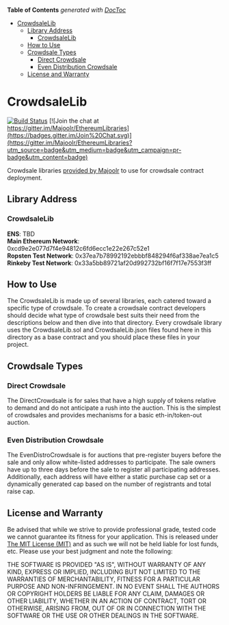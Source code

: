 <!-- START doctoc generated TOC please keep comment here to allow auto update -->
<!-- DON'T EDIT THIS SECTION, INSTEAD RE-RUN doctoc TO UPDATE -->
**Table of Contents**  *generated with [DocToc](https://github.com/thlorenz/doctoc)*

- [CrowdsaleLib](#crowdsalelib)
  - [Library Address](#library-address)
    - [CrowdsaleLib](#crowdsalelib-1)
  - [How to Use](#how-to-use)
  - [Crowdsale Types](#crowdsale-types)
    - [Direct Crowdsale](#direct-crowdsale)
    - [Even Distribution Crowdsale](#even-distribution-crowdsale)
  - [License and Warranty](#license-and-warranty)

<!-- END doctoc generated TOC please keep comment here to allow auto update -->

CrowdsaleLib
=========================

[![Build Status](https://travis-ci.org/Majoolr/ethereum-libraries.svg?branch=master)](https://travis-ci.org/Majoolr/ethereum-libraries)
[![Join the chat at https://gitter.im/Majoolr/EthereumLibraries](https://badges.gitter.im/Join%20Chat.svg)](https://gitter.im/Majoolr/EthereumLibraries?utm_source=badge&utm_medium=badge&utm_campaign=pr-badge&utm_content=badge)

Crowdsale libraries [provided by Majoolr](https://github.com/Majoolr "Majoolr's Github") to use for crowdsale contract deployment.

## Library Address

### CrowdsaleLib   

**ENS**: TBD   
**Main Ethereum Network**: 0xcd9e2e077d7f4e94812c6fd6ecc1e22e267c52e1   
**Ropsten Test Network**: 0x37ea7b78992192ebbbf848294f6af338ae7ea1c5   
**Rinkeby Test Network**: 0x33a5bb89721af20d992732bf16f7f17e7553f3ff   

## How to Use

The CrowdsaleLib is made up of several libraries, each catered toward a specific type of crowdsale. To create a crowdsale contract developers should decide what type of crowdsale best suits their need from the descriptions below and then dive into that directory. Every crowdsale library uses the CrowdsaleLib.sol and CrowdsaleLib.json files found here in this directory as a base contract and you should place these files in your project.

## Crowdsale Types

### Direct Crowdsale

The DirectCrowdsale is for sales that have a high supply of tokens relative to demand and do not anticipate a rush into the auction. This is the simplest of crowdsales and provides mechanisms for a basic eth-in/token-out auction.

### Even Distribution Crowdsale

The EvenDistroCrowdsale is for auctions that pre-register buyers before the sale and only allow white-listed addresses to participate. The sale owners have up to three days before the sale to register all participating addresses. Additionally, each address will have either a static purchase cap set or a dynamically generated cap based on the number of registrants and total raise cap.

## License and Warranty

Be advised that while we strive to provide professional grade, tested code we cannot guarantee its fitness for your application. This is released under [The MIT License (MIT)](https://github.com/Majoolr/ethereum-libraries/blob/master/LICENSE "MIT License") and as such we will not be held liable for lost funds, etc. Please use your best judgment and note the following:

THE SOFTWARE IS PROVIDED "AS IS", WITHOUT WARRANTY OF ANY KIND, EXPRESS OR IMPLIED, INCLUDING BUT NOT LIMITED TO THE WARRANTIES OF MERCHANTABILITY, FITNESS FOR A PARTICULAR PURPOSE AND NON-INFRINGEMENT. IN NO EVENT SHALL THE AUTHORS OR COPYRIGHT HOLDERS BE LIABLE FOR ANY CLAIM, DAMAGES OR OTHER LIABILITY, WHETHER IN AN ACTION OF CONTRACT, TORT OR OTHERWISE, ARISING FROM, OUT OF OR IN CONNECTION WITH THE SOFTWARE OR THE USE OR OTHER DEALINGS IN THE SOFTWARE.

